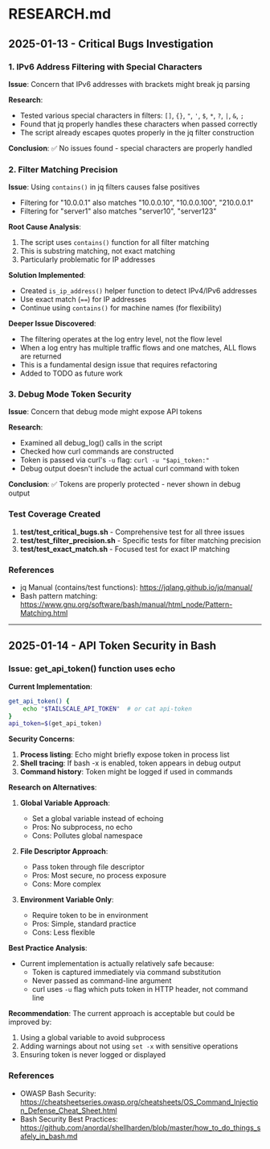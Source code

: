 # RESEARCH.md

## 2025-01-13 - Critical Bugs Investigation

### 1. IPv6 Address Filtering with Special Characters

**Issue**: Concern that IPv6 addresses with brackets might break jq parsing

**Research**:
- Tested various special characters in filters: `[]`, `{}`, `"`, `'`, `$`, `*`, `?`, `|`, `&`, `;`
- Found that jq properly handles these characters when passed correctly
- The script already escapes quotes properly in the jq filter construction

**Conclusion**: ✅ No issues found - special characters are properly handled

### 2. Filter Matching Precision

**Issue**: Using `contains()` in jq filters causes false positives
- Filtering for "10.0.0.1" also matches "10.0.0.10", "10.0.0.100", "210.0.0.1"
- Filtering for "server1" also matches "server10", "server123"

**Root Cause Analysis**:
1. The script uses `contains()` function for all filter matching
2. This is substring matching, not exact matching
3. Particularly problematic for IP addresses

**Solution Implemented**:
- Created `is_ip_address()` helper function to detect IPv4/IPv6 addresses
- Use exact match (`==`) for IP addresses
- Continue using `contains()` for machine names (for flexibility)

**Deeper Issue Discovered**:
- The filtering operates at the log entry level, not the flow level
- When a log entry has multiple traffic flows and one matches, ALL flows are returned
- This is a fundamental design issue that requires refactoring
- Added to TODO as future work

### 3. Debug Mode Token Security

**Issue**: Concern that debug mode might expose API tokens

**Research**:
- Examined all debug_log() calls in the script
- Checked how curl commands are constructed
- Token is passed via curl's `-u` flag: `curl -u "$api_token:"`
- Debug output doesn't include the actual curl command with token

**Conclusion**: ✅ Tokens are properly protected - never shown in debug output

### Test Coverage Created

1. **test/test_critical_bugs.sh** - Comprehensive test for all three issues
2. **test/test_filter_precision.sh** - Specific tests for filter matching precision
3. **test/test_exact_match.sh** - Focused test for exact IP matching

### References
- jq Manual (contains/test functions): https://jqlang.github.io/jq/manual/
- Bash pattern matching: https://www.gnu.org/software/bash/manual/html_node/Pattern-Matching.html

---

## 2025-01-14 - API Token Security in Bash

### Issue: get_api_token() function uses echo

**Current Implementation**:
```bash
get_api_token() {
    echo "$TAILSCALE_API_TOKEN"  # or cat api-token
}
api_token=$(get_api_token)
```

**Security Concerns**:
1. **Process listing**: Echo might briefly expose token in process list
2. **Shell tracing**: If bash -x is enabled, token appears in debug output
3. **Command history**: Token might be logged if used in commands

**Research on Alternatives**:

1. **Global Variable Approach**:
   - Set a global variable instead of echoing
   - Pros: No subprocess, no echo
   - Cons: Pollutes global namespace

2. **File Descriptor Approach**:
   - Pass token through file descriptor
   - Pros: Most secure, no process exposure
   - Cons: More complex

3. **Environment Variable Only**:
   - Require token to be in environment
   - Pros: Simple, standard practice
   - Cons: Less flexible

**Best Practice Analysis**:
- Current implementation is actually relatively safe because:
  - Token is captured immediately via command substitution
  - Never passed as command-line argument
  - curl uses `-u` flag which puts token in HTTP header, not command line

**Recommendation**:
The current approach is acceptable but could be improved by:
1. Using a global variable to avoid subprocess
2. Adding warnings about not using `set -x` with sensitive operations
3. Ensuring token is never logged or displayed

### References
- OWASP Bash Security: https://cheatsheetseries.owasp.org/cheatsheets/OS_Command_Injection_Defense_Cheat_Sheet.html
- Bash Security Best Practices: https://github.com/anordal/shellharden/blob/master/how_to_do_things_safely_in_bash.md
